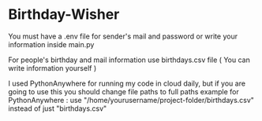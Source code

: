 # Birthday-Wisher

You must have a .env file for sender's mail and password or write your information inside main.py

For people's birthday and mail information use birthdays.csv file ( You can write information yourself )

I used PythonAnywhere for running my code in cloud daily, but if you are going to use this you should change file paths to full paths
  example for PythonAnywhere : use "/home/yourusername/project-folder/birthdays.csv" instead of just "birthdays.csv"
